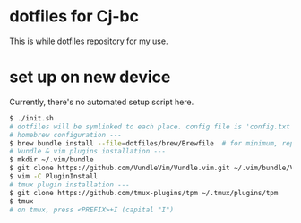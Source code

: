 # dotfiles for Cj-bc

This is while dotfiles repository for my use.

# set up on new device

Currently, there's no automated setup script here.

```bash
$ ./init.sh
# dotfiles will be symlinked to each place. config file is 'config.txt'
# homebrew configuration ---
$ brew bundle install --file=dotfiles/brew/Brewfile  # for minimum, replace Brewfile with Brewfile-core
# Vundle & vim plugins installation ---
$ mkdir ~/.vim/bundle
$ git clone https://github.com/VundleVim/Vundle.vim.git ~/.vim/bundle/Vundle.vim
$ vim -C PluginInstall
# tmux plugin installation ---
$ git clone https://github.com/tmux-plugins/tpm ~/.tmux/plugins/tpm
$ tmux
# on tmux, press <PREFIX>+I (capital "I")
```
